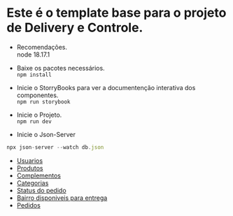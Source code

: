 # Este é o template base para o projeto de Delivery e Controle.

* Recomendações. <br>
node 18.17.1

* Baixe os pacotes necessários. <br>
`npm install`

* Inicie o StorryBooks para ver a documentenção interativa dos componentes. <br>
`npm run storybook`

* Inicie o Projeto. <br>
`npm run dev`

* Inicie o Json-Server <br>
```js
npx json-server --watch db.json
```

* [Usuarios](http://localhost:3000/usuarios)<br>
* [Produtos](http://localhost:3000/produtos)<br>
* [Complementos](http://localhost:3000/complementos)<br>
* [Categorias](http://localhost:3000/categorias)<br>
* [Status do pedido](http://localhost:3000/statusDoPedido)<br>
* [Bairro disponiveis para entrega](http://localhost:3000/<br>bairroParaEntrega)<br>
* [Pedidos](http://localhost:3000/pedidos)